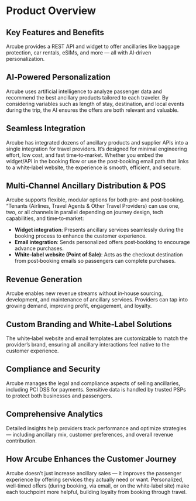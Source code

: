 # Product Overview

## Key Features and Benefits

Arcube provides a REST API and widget to offer ancillaries like baggage protection, car rentals, eSIMs, and more — all with AI‑driven personalization.

## AI‑Powered Personalization
Arcube uses artificial intelligence to analyze passenger data and recommend the best ancillary products tailored to each traveler. By considering variables such as length of stay, destination, and local events during the trip, the AI ensures the offers are both relevant and valuable.

## Seamless Integration
Arcube has integrated dozens of ancillary products and supplier APIs into a single integration for travel providers. It’s designed for minimal engineering effort, low cost, and fast time‑to‑market. Whether you embed the widget/API in the booking flow or use the post‑booking email path that links to a white‑label website, the experience is smooth, efficient, and secure.

## Multi‑Channel Ancillary Distribution & POS
Arcube supports flexible, modular options for both pre‑ and post‑booking. “Tenants (Airlines, Travel Agents & Other Travel Providers) can use one, two, or all channels in parallel depending on journey design, tech capabilities, and time‑to‑market:

- **Widget integration**: Presents ancillary services seamlessly during the booking process to enhance the customer experience.
- **Email integration**: Sends personalized offers post‑booking to encourage advance purchases.
- **White‑label website (Point of Sale)**: Acts as the checkout destination from post‑booking emails so passengers can complete purchases.

## Revenue Generation
Arcube enables new revenue streams without in‑house sourcing, development, and maintenance of ancillary services. Providers can tap into growing demand, improving profit, engagement, and loyalty.

## Custom Branding and White‑Label Solutions
The white‑label website and email templates are customizable to match the provider’s brand, ensuring all ancillary interactions feel native to the customer experience.

## Compliance and Security
Arcube manages the legal and compliance aspects of selling ancillaries, including PCI DSS for payments. Sensitive data is handled by trusted PSPs to protect both businesses and passengers.

## Comprehensive Analytics
Detailed insights help providers track performance and optimize strategies — including ancillary mix, customer preferences, and overall revenue contribution.

## How Arcube Enhances the Customer Journey

Arcube doesn’t just increase ancillary sales — it improves the passenger experience by offering services they actually need or want. Personalized, well‑timed offers (during booking, via email, or on the white‑label site) make each touchpoint more helpful, building loyalty from booking through travel.

